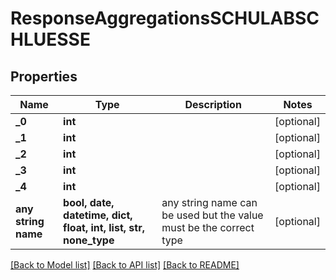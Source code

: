 # ResponseAggregationsSCHULABSCHLUESSE


## Properties
Name | Type | Description | Notes
------------ | ------------- | ------------- | -------------
**_0** | **int** |  | [optional] 
**_1** | **int** |  | [optional] 
**_2** | **int** |  | [optional] 
**_3** | **int** |  | [optional] 
**_4** | **int** |  | [optional] 
**any string name** | **bool, date, datetime, dict, float, int, list, str, none_type** | any string name can be used but the value must be the correct type | [optional]

[[Back to Model list]](../README.md#documentation-for-models) [[Back to API list]](../README.md#documentation-for-api-endpoints) [[Back to README]](../README.md)


